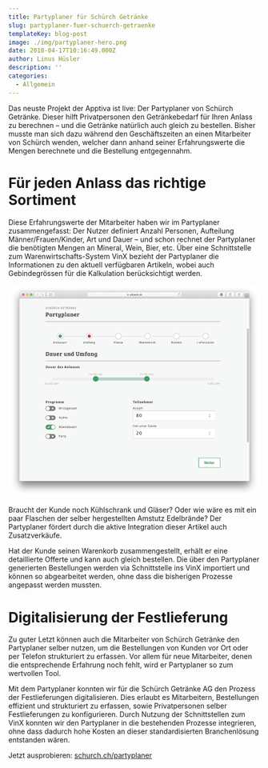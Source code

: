 ```yaml
---
title: Partyplaner für Schürch Getränke
slug: partyplaner-fuer-schuerch-getraenke
templateKey: blog-post
image: ./img/partyplaner-hero.png
date: 2018-04-17T10:16:49.000Z
author: Linus Hüsler
description: ''
categories:
  - Allgemein
---
```


Das neuste Projekt der Apptiva ist live: Der Partyplaner von Schürch Getränke. Dieser hilft Privatpersonen den Getränkebedarf für Ihren Anlass zu berechnen – und die Getränke natürlich auch gleich zu bestellen. Bisher musste man sich dazu während den Geschäftszeiten an einen Mitarbeiter von Schürch wenden, welcher dann anhand seiner Erfahrungswerte die Mengen berechnete und die Bestellung entgegennahm.

# Für jeden Anlass das richtige Sortiment

Diese Erfahrungswerte der Mitarbeiter haben wir im Partyplaner zusammengefasst: Der Nutzer definiert Anzahl Personen, Aufteilung Männer/Frauen/Kinder, Art und Dauer – und schon rechnet der Partyplaner die benötigten Mengen an Mineral, Wein, Bier, etc. Über eine Schnittstelle zum Warenwirtschafts-System VinX bezieht der Partyplaner die Informationen zu den aktuell verfügbaren Artikeln, wobei auch Gebindegrössen für die Kalkulation berücksichtigt werden.

![Anlassdaten definieren](img/partyplaner.png)

Braucht der Kunde noch Kühlschrank und Gläser? Oder wie wäre es mit ein paar Flaschen der selber hergestellten Amstutz Edelbrände? Der Partyplaner fördert durch die aktive Integration dieser Artikel auch Zusatzverkäufe.

Hat der Kunde seinen Warenkorb zusammengestellt, erhält er eine detaillierte Offerte und kann auch gleich bestellen. Die über den Partyplaner generierten Bestellungen werden via Schnittstelle ins VinX importiert und können so abgearbeitet werden, ohne dass die bisherigen Prozesse angepasst werden mussten.

# Digitalisierung der Festlieferung

Zu guter Letzt können auch die Mitarbeiter von Schürch Getränke den Partyplaner selber nutzen, um die Bestellungen von Kunden vor Ort oder per Telefon strukturiert zu erfassen. Vor allem für neue Mitarbeiter, denen die entsprechende Erfahrung noch fehlt, wird er Partyplaner so zum wertvollen Tool.

Mit dem Partyplaner konnten wir für die Schürch Getränke AG den Prozess der Festlieferungen digitalisieren. Dies erlaubt es Mitarbeitern, Bestellungen effizient und strukturiert zu erfassen, sowie Privatpersonen selber Festlieferungen zu konfigurieren. Durch Nutzung der Schnittstellen zum VinX konnten wir den Partyplaner in die bestehenden Prozesse integrieren, ohne dass dadurch hohe Kosten an dieser standardisierten Branchenlösung entstanden wären.

Jetzt ausprobieren: [schurch.ch/partyplaner](https://www.schurch.ch/partyplaner/)
